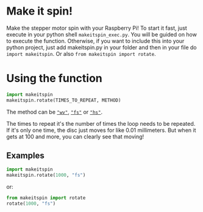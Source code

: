 # Make it spin!
Make the stepper motor spin with your Raspberry Pi! To start it fast, just execute in your python shell `makeitspin_exec.py`. You will be guided on how to execute the function. Otherwise, if you want to include this into your python project, just add makeitspin.py in your folder and then in your file do `import makeitspin`. Or also `from makeitspin import rotate`.

# Using the function
```python
import makeitspin
makeitspin.rotate(TIMES_TO_REPEAT, METHOD)
```

The method can be [`"wv"`](http://en.wikipedia.org/wiki/Stepper_motor#Wave_drive_or_Full_step_drive_.28one_phase_on.29), [`"fs"`](http://en.wikipedia.org/wiki/Stepper_motor#Full_step_drive_.28two_phases_on.29) or [`"hs"`](http://en.wikipedia.org/wiki/Stepper_motor#Half_stepping).

The times to repeat it's the number of times the loop needs to be repeated. If it's only one time, the disc just moves for like 0.01 millimeters. But when it gets at 100 and more, you can clearly see that moving!

## Examples
```python
import makeitspin
makeitspin.rotate(1000, "fs")
```
or:

```python
from makeitspin import rotate
rotate(1000, "fs")
```